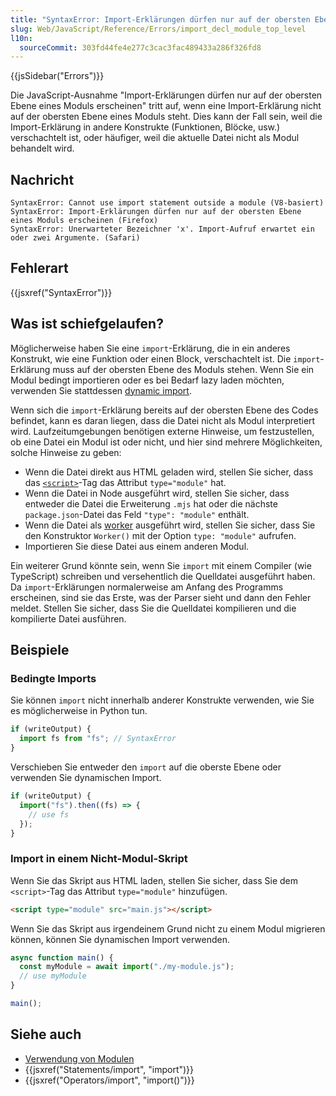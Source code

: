 ```yaml
---
title: "SyntaxError: Import-Erklärungen dürfen nur auf der obersten Ebene eines Moduls erscheinen"
slug: Web/JavaScript/Reference/Errors/import_decl_module_top_level
l10n:
  sourceCommit: 303fd44fe4e277c3cac3fac489433a286f326fd8
---
```


{{jsSidebar("Errors")}}

Die JavaScript-Ausnahme "Import-Erklärungen dürfen nur auf der obersten Ebene eines Moduls erscheinen" tritt auf, wenn eine Import-Erklärung nicht auf der obersten Ebene eines Moduls steht. Dies kann der Fall sein, weil die Import-Erklärung in andere Konstrukte (Funktionen, Blöcke, usw.) verschachtelt ist, oder häufiger, weil die aktuelle Datei nicht als Modul behandelt wird.

## Nachricht

```plain
SyntaxError: Cannot use import statement outside a module (V8-basiert)
SyntaxError: Import-Erklärungen dürfen nur auf der obersten Ebene eines Moduls erscheinen (Firefox)
SyntaxError: Unerwarteter Bezeichner 'x'. Import-Aufruf erwartet ein oder zwei Argumente. (Safari)
```

## Fehlerart

{{jsxref("SyntaxError")}}

## Was ist schiefgelaufen?

Möglicherweise haben Sie eine `import`-Erklärung, die in ein anderes Konstrukt, wie eine Funktion oder einen Block, verschachtelt ist. Die `import`-Erklärung muss auf der obersten Ebene des Moduls stehen. Wenn Sie ein Modul bedingt importieren oder es bei Bedarf lazy laden möchten, verwenden Sie stattdessen [dynamic import](/de/docs/Web/JavaScript/Reference/Operators/import).

Wenn sich die `import`-Erklärung bereits auf der obersten Ebene des Codes befindet, kann es daran liegen, dass die Datei nicht als Modul interpretiert wird. Laufzeitumgebungen benötigen externe Hinweise, um festzustellen, ob eine Datei ein Modul ist oder nicht, und hier sind mehrere Möglichkeiten, solche Hinweise zu geben:

- Wenn die Datei direkt aus HTML geladen wird, stellen Sie sicher, dass das [`<script>`](/de/docs/Web/HTML/Element/script)-Tag das Attribut `type="module"` hat.
- Wenn die Datei in Node ausgeführt wird, stellen Sie sicher, dass entweder die Datei die Erweiterung `.mjs` hat oder die nächste `package.json`-Datei das Feld `"type": "module"` enthält.
- Wenn die Datei als [worker](/de/docs/Web/API/Web_Workers_API/Using_web_workers) ausgeführt wird, stellen Sie sicher, dass Sie den Konstruktor `Worker()` mit der Option `type: "module"` aufrufen.
- Importieren Sie diese Datei aus einem anderen Modul.

Ein weiterer Grund könnte sein, wenn Sie `import` mit einem Compiler (wie TypeScript) schreiben und versehentlich die Quelldatei ausgeführt haben. Da `import`-Erklärungen normalerweise am Anfang des Programms erscheinen, sind sie das Erste, was der Parser sieht und dann den Fehler meldet. Stellen Sie sicher, dass Sie die Quelldatei kompilieren und die kompilierte Datei ausführen.

## Beispiele

### Bedingte Imports

Sie können `import` nicht innerhalb anderer Konstrukte verwenden, wie Sie es möglicherweise in Python tun.

```js example-bad
if (writeOutput) {
  import fs from "fs"; // SyntaxError
}
```

Verschieben Sie entweder den `import` auf die oberste Ebene oder verwenden Sie dynamischen Import.

```js example-good
if (writeOutput) {
  import("fs").then((fs) => {
    // use fs
  });
}
```

### Import in einem Nicht-Modul-Skript

Wenn Sie das Skript aus HTML laden, stellen Sie sicher, dass Sie dem `<script>`-Tag das Attribut `type="module"` hinzufügen.

```html
<script type="module" src="main.js"></script>
```

Wenn Sie das Skript aus irgendeinem Grund nicht zu einem Modul migrieren können, können Sie dynamischen Import verwenden.

```js example-good
async function main() {
  const myModule = await import("./my-module.js");
  // use myModule
}

main();
```

## Siehe auch

- [Verwendung von Modulen](/de/docs/Web/JavaScript/Guide/Modules)
- {{jsxref("Statements/import", "import")}}
- {{jsxref("Operators/import", "import()")}}
